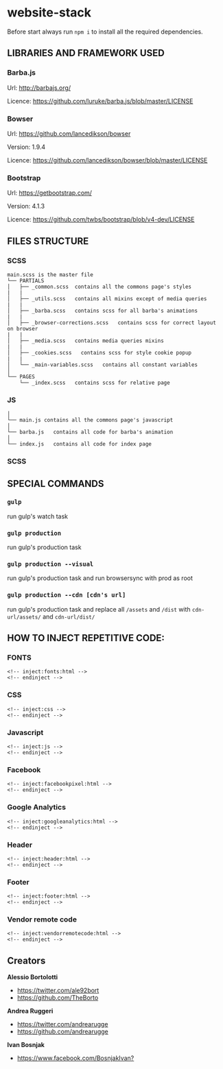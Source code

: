# website-stack
Before start always run `npm i` to install all the required dependencies.

## LIBRARIES AND FRAMEWORK USED

###	Barba.js


Url: http://barbajs.org/

Licence: https://github.com/luruke/barba.js/blob/master/LICENSE


### Bowser


Url: https://github.com/lancedikson/bowser

Version: 1.9.4

Licence: https://github.com/lancedikson/bowser/blob/master/LICENSE


### Bootstrap


Url: https://getbootstrap.com/

Version: 4.1.3

Licence: https://github.com/twbs/bootstrap/blob/v4-dev/LICENSE


## FILES STRUCTURE

### SCSS

```
main.scss is the master file
└── PARTIALS
│   ├── _common.scss  contains all the commons page's styles
|   |
│   ├── _utils.scss   contains all mixins except of media queries
|   |
│   ├── _barba.scss   contains scss for all barba's animations
|   |
│   ├── _browser-corrections.scss   contains scss for correct layout on browser
|   |
│   ├── _media.scss   contains media queries mixins
|   |
│   ├── _cookies.scss   contains scss for style cookie popup
|   |
│   └── _main-variables.scss   contains all constant variables
│   
└── PAGES
    └── _index.scss   contains scss for relative page
```


### JS
```
│   
└── main.js contains all the commons page's javascript
│   
└── barba.js   contains all code for barba's animation
│   
└── index.js   contains all code for index page
```
### SCSS

## SPECIAL COMMANDS

### `gulp`
run gulp's watch task

### `gulp production`
run gulp's production task

### `gulp production --visual`
run gulp's production task and run browsersync with prod as root

### `gulp production --cdn [cdn's url]`
run gulp's production task and replace all `/assets` and `/dist` with `cdn-url/assets/` and `cdn-url/dist/`

## HOW TO INJECT REPETITIVE CODE:

### FONTS
```
<!-- inject:fonts:html -->
<!-- endinject -->
```

### CSS
```
<!-- inject:css -->
<!-- endinject -->
```
### Javascript
```
<!-- inject:js -->
<!-- endinject -->
```
### Facebook
```
<!-- inject:facebookpixel:html -->
<!-- endinject -->
```

### Google Analytics
```
<!-- inject:googleanalytics:html -->
<!-- endinject -->
```

### Header
```
<!-- inject:header:html -->
<!-- endinject -->
```

### Footer
```
<!-- inject:footer:html -->
<!-- endinject -->
```

### Vendor remote code
```
<!-- inject:vendorremotecode:html -->
<!-- endinject -->
```


## Creators


**Alessio Bortolotti**

- <https://twitter.com/ale92bort>
- <https://github.com/TheBorto>

**Andrea Ruggeri**

- <https://twitter.com/andrearugge>
- <https://github.com/andrearugge>

**Ivan Bosnjak**

- <https://www.facebook.com/BosnjakIvan?>

